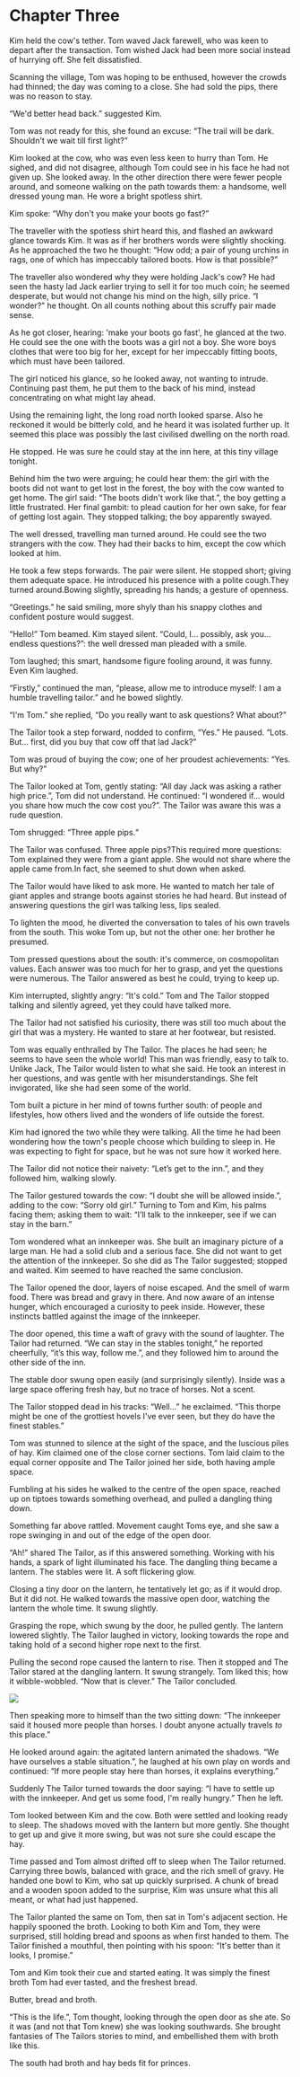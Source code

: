 # Chapter Three

Kim held the cow's tether. Tom waved Jack farewell, who was keen to depart after the transaction. Tom wished Jack had been more social instead of hurrying off. She felt dissatisfied.

Scanning the village, Tom was hoping to be enthused, however the crowds had thinned; the day was coming to a close. She had sold the pips, there was no reason to stay.

“We'd better head back.” suggested Kim.

Tom was not ready for this, she found an excuse: “The trail will be dark. Shouldn't we wait till first light?”

Kim looked at the cow, who was even less keen to hurry than Tom. He sighed, and did not disagree, although Tom could see in his face he had not given up. She looked away. In the other direction there were fewer people around, and someone walking on the path towards them: a handsome, well dressed young man. He wore a bright spotless shirt.

Kim spoke: “Why don't you make your boots go fast?”

The traveller with the spotless shirt heard this, and flashed an awkward glance towards Kim. It was as if her brothers words were slightly shocking. As he approached the two he thought: “How odd; a pair of young urchins in rags, one of which has impeccably tailored boots. How is that possible?”

The traveller also wondered why they were holding Jack's cow? He had seen the hasty lad Jack earlier trying to sell it for too much coin; he seemed desperate, but would not change his mind on the high, silly price. “I wonder?” he thought. On all counts nothing about this scruffy pair made sense.

As he got closer, hearing: 'make your boots go fast', he glanced at the two. He could see the one with the boots was a girl not a boy. She wore boys clothes that were too big for her, except for her impeccably fitting boots, which must have been tailored.

The girl noticed his glance, so he looked away, not wanting to intrude. Continuing past them, he put them to the back of his mind, instead concentrating on what might lay ahead.

Using the remaining light, the long road north looked sparse. Also he reckoned it would be bitterly cold, and he heard it was isolated further up. It seemed this place was possibly the last civilised dwelling on the north road.

He stopped. He was sure he could stay at the inn here, at this tiny village tonight.

Behind him the two were arguing; he could hear them: the girl with the boots did not want to get lost in the forest, the boy with the cow wanted to get home. The girl said: “The boots didn't work like that.”, the boy getting a little frustrated. Her final gambit: to plead caution for her own sake, for fear of getting lost again. They stopped talking; the boy apparently swayed.

The well dressed, travelling man turned around. He could see the two strangers with the cow. They had their backs to him, except the cow which looked at him.

He took a few steps forwards. The pair were silent. He stopped short; giving them adequate space. He introduced his presence with a polite cough.They turned around.Bowing slightly, spreading his hands; a gesture of openness.

“Greetings.” he said smiling, more shyly than his snappy clothes and confident posture would suggest.

“Hello!” Tom beamed. Kim stayed silent.
“Could, I... possibly, ask you... endless questions?”: the well dressed man pleaded with a smile.

Tom laughed; this smart, handsome figure fooling around, it was funny. Even Kim laughed.

“Firstly,” continued the man, “please, allow me to introduce myself: I am a humble travelling tailor.” and he bowed slightly.

“I'm Tom.” she replied, “Do you really want to ask questions? What about?”

The Tailor took a step forward, nodded to confirm, “Yes.” He paused. “Lots. But... first, did you buy that cow off that lad Jack?”

Tom was proud of buying the cow; one of her proudest achievements: “Yes. But why?”

The Tailor looked at Tom, gently stating: “All day Jack was asking a rather high price.”, Tom did not understand. He continued: “I wondered if... would you share how much the cow cost you?”. The Tailor was aware this was a rude question.

Tom shrugged: “Three apple pips.“

The Tailor was confused. Three apple pips?This required more questions: Tom explained they were from a giant apple. She would not share where the apple came from.In fact, she seemed to shut down when asked.

The Tailor would have liked to ask more. He wanted to match her tale of giant apples and strange boots against stories he had heard. But instead of answering questions the girl was talking less, lips sealed.

To lighten the mood, he diverted the conversation to tales of his own travels from the south. This woke Tom up, but not the other one: her brother he presumed.

Tom pressed questions about the south: it's commerce, on cosmopolitan values. Each answer was too much for her to grasp, and yet the questions were numerous. The Tailor answered as best he could, trying to keep up.

Kim interrupted, slightly angry: “It's cold.” Tom and The Tailor stopped talking and silently agreed, yet they could have talked more.

The Tailor had not satisfied his curiosity, there was still too much about the girl that was a mystery. He wanted to stare at her footwear, but resisted.

Tom was equally enthralled by The Tailor. The places he had seen; he seems to have seen the whole world! This man was friendly, easy to talk to. Unlike Jack, The Tailor would listen to what she said. He took an interest in her questions, and was gentle with her misunderstandings. She felt invigorated, like she had seen some of the world.

Tom built a picture in her mind of towns further south: of people and lifestyles, how others lived and the wonders of life outside the forest.

Kim had ignored the two while they were talking. All the time he had been wondering how the town's people choose which building to sleep in. He was expecting to fight for space, but he was not sure how it worked here.

The Tailor did not notice their naivety: “Let’s get to the inn.”, and they followed him, walking slowly.

The Tailor gestured towards the cow: “I doubt she will be allowed inside.”, adding to the cow: “Sorry old girl.” Turning to Tom and Kim, his palms facing them; asking them to wait: “I’ll talk to the innkeeper, see if we can stay in the barn.”

Tom wondered what an innkeeper was. She built an imaginary picture of a large man. He had a solid club and a serious face. She did not want to get the attention of the innkeeper. So she did as The Tailor suggested; stopped and waited. Kim seemed to have reached the same conclusion.

The Tailor opened the door, layers of noise escaped. And the smell of warm food. There was bread and gravy in there. And now aware of an intense hunger, which encouraged a curiosity to peek inside. However, these instincts battled against the image of the innkeeper.

The door opened, this time a waft of gravy with the sound of laughter. The Tailor had returned. “We can stay in the stables tonight,” he reported cheerfully, “it’s this way, follow me.”, and they followed him to around the other side of the inn.

The stable door swung open easily (and surprisingly silently). Inside was a large space offering fresh hay, but no trace of horses. Not a scent.

The Tailor stopped dead in his tracks: “Well...” he exclaimed. “This thorpe might be one of the grottiest hovels I've ever seen, but they do have the finest stables.”

Tom was stunned to silence at the sight of the space, and the luscious piles of hay. Kim claimed one of the close corner sections. Tom laid claim to the equal corner opposite and The Tailor joined her side, both having ample space.

Fumbling at his sides he walked to the centre of the open space, reached up on tiptoes towards something overhead, and pulled a dangling thing down.

Something far above rattled. Movement caught Toms eye, and she saw a rope swinging in and out of the edge of the open door.

“Ah!” shared The Tailor, as if this answered something. Working with his hands, a spark of light illuminated his face. The dangling thing became a lantern. The stables were lit. A soft flickering glow.

Closing a tiny door on the lantern, he tentatively let go; as if it would drop. But it did not. He walked towards the massive open door, watching the lantern the whole time. It swung slightly.

Grasping the rope, which swung by the door, he pulled gently. The lantern lowered slightly. The Tailor laughed in victory, looking towards the rope and taking hold of a second higher rope next to the first.

Pulling the second rope caused the lantern to rise. Then it stopped and The Tailor stared at the dangling lantern. It swung strangely. Tom liked this; how it wibble-wobbled. “Now that is clever.” The Tailor concluded.

![](TheTailor/thetailor1_small.png)

Then speaking more to himself than the two sitting down: “The innkeeper said it housed more people than horses. I doubt anyone actually travels *to* this place.”

He looked around again: the agitated lantern animated the shadows. “We have ourselves a stable situation.”, he laughed at his own play on words and continued: “If more people stay here than horses, it explains everything.”

Suddenly The Tailor turned towards the door saying: “I have to settle up with the innkeeper. And get us some food, I'm really hungry.” Then he left.

Tom looked between Kim and the cow. Both were settled and looking ready to sleep. The shadows moved with the lantern but more gently. She thought to get up and give it more swing, but was not sure she could escape the hay.

Time passed and Tom almost drifted off to sleep when The Tailor returned. Carrying three bowls, balanced with grace, and the rich smell of gravy. He handed one bowl to Kim, who sat up quickly surprised. A chunk of bread and a wooden spoon added to the surprise, Kim was unsure what this all meant, or what had just happened.

The Tailor planted the same on Tom, then sat in Tom's adjacent section. He happily spooned the broth. Looking to both Kim and Tom, they were surprised, still holding bread and spoons as when first handed to them. The Tailor finished a mouthful, then pointing with his spoon: “It's better than it looks, I promise.”

Tom and Kim took their cue and started eating. It was simply the finest broth Tom had ever tasted, and the freshest bread.

Butter, bread and broth.

“This is the life.”, Tom thought, looking through the open door as she ate. So it was (and not that Tom knew) she was looking southwards. She brought fantasies of The Tailors stories to mind, and embellished them with broth like this.

The south had broth and hay beds fit for princes.

